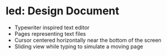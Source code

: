 # led: Design Document

- Typewriter inspired text editor
- Pages representing text files
- Cursor centered horizontally near the bottom of the screen
- Sliding view while typing to simulate a moving page
